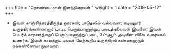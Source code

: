 ﻿+++
title = "தொண்டைமான் இளந்திரையன்  "
weight = 1
date = "2019-05-12"
+++


- இவன் காஞ்சிநகரத்திருந்த ஓரரசன்; பாடுதலில் வல்லவன்; கடியலுார் உருத்திரங்கண்ணனார் பாடிய பெரும்பாணாற்றுப் படைத்தலைவன் இவனே; இவன் பெயர்க் காரணத்தைப் பெரும்பாணாற்றுப்படை, 37-ஆம் அடியின் விசேடவுரையால் உணர்க. இவன் காலத்துப் புலவர் மேற்கூறிய உருத்திரங் கண்ணனாரும் நக்கண்ணையாருமாவார். 
  
